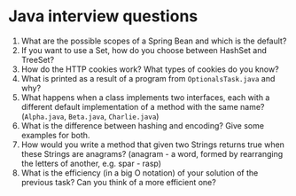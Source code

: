 # Java interview questions

1. What are the possible scopes of a Spring Bean and which is the default?
2. If you want to use a Set, how do you choose between HashSet and TreeSet?
3. How do the HTTP cookies work? What types of cookies do you know?
4. What is printed as a result of a program from `OptionalsTask.java` and why?
5. What happens when a class implements two interfaces, each with a different default implementation of a method with the same name? (`Alpha.java`, `Beta.java`, `Charlie.java`)
6. What is the difference between hashing and encoding? Give some examples for both.
7. How would you write a method that given two Strings returns true when these Strings are anagrams? (anagram - a word, formed by rearranging the letters of another, e.g. spar - rasp)
8. What is the efficiency (in a big O notation) of your solution of the previous task? Can you think of a more efficient one?
